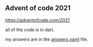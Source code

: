 ## Advent of code 2021
https://adventofcode.com/2021

all of the code is in dart.

my answers are in the [answers.yaml](./answers.yaml) file.
